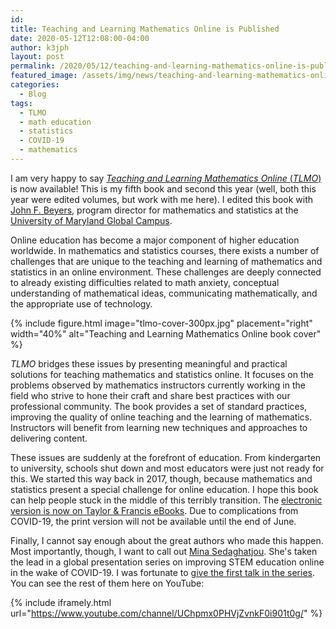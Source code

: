 ```yaml
---
id:   
title: Teaching and Learning Mathematics Online is Published
date: 2020-05-12T12:08:00-04:00
author: k3jph
layout: post
permalink: /2020/05/12/teaching-and-learning-mathematics-online-is-published
featured_image: /assets/img/news/teaching-and-learning-mathematics-online-is-published.jpg
categories:
  - Blog
tags:
  - TLMO
  - math education
  - statistics
  - COVID-19
  - mathematics
---
```


I am very happy to say [_Teaching and Learning Mathematics Online_
(_TLMO_)](/tlmo) is now available!  This is my fifth book and second
this year (well, both this year were edited volumes, but work with
me here).  I edited this book with [John F.
Beyers](https://www.linkedin.com/in/john-beyers-ph-d-8948a59),
program director for mathematics and statistics at the [University
of Maryland Global Campus](https://www.umgc.edu/).

Online education has become a major component of higher education
worldwide. In mathematics and statistics courses, there exists a
number of challenges that are unique to the teaching and learning
of mathematics and statistics in an online environment. These
challenges are deeply connected to already existing difficulties
related to math anxiety, conceptual understanding of mathematical
ideas, communicating mathematically, and the appropriate use of
technology.

{% include figure.html image="tlmo-cover-300px.jpg" placement="right" width="40%"
   alt="Teaching and Learning Mathematics Online book cover" %}

_TLMO_ bridges these issues by presenting meaningful and practical
solutions for teaching mathematics and statistics online. It focuses
on the problems observed by mathematics instructors currently working
in the field who strive to hone their craft and share best practices
with our professional community. The book provides a set of standard
practices, improving the quality of online teaching and the learning
of mathematics. Instructors will benefit from learning new techniques
and approaches to delivering content.

These issues are suddenly at the forefront of education.  From
kindergarten to university, schools shut down and most educators
were just not ready for this.  We started this way back in 2017,
though, because mathematics and statistics present a special challenge
for online education.  I hope this book can help people stuck in
the middle of this terribly transition.  The [electronic version
is now on Taylor & Francis
eBooks](https://www.taylorfrancis.com/books/e/9781351245586).  Due
to complications from COVID-19, the print version will not be
available until the end of June.

Finally, I cannot say enough about the great authors who made this
happen.  Most importantly, though, I want to call out [Mina
Sedaghatjou](https://www.sedaghatjou.com/).  She's taken the lead
in a global presentation series on improving STEM education online
in the wake of COVID-19.  I was fortunate to [give the first talk
in the series](/2020/04/24/the-challenge-of-assessment-and-evaluation-in-online-education/).  
You can see the rest of them here on YouTube:

{% include iframely.html url="https://www.youtube.com/channel/UChpmx0PHVjZvnkF0i901t0g/" %}
